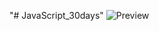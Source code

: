 ﻿"# JavaScript_30days" 
![Preview](https://raw.githubusercontent.com/Nesmark/JavaScript_30days/master/18day/screenshot.png)
